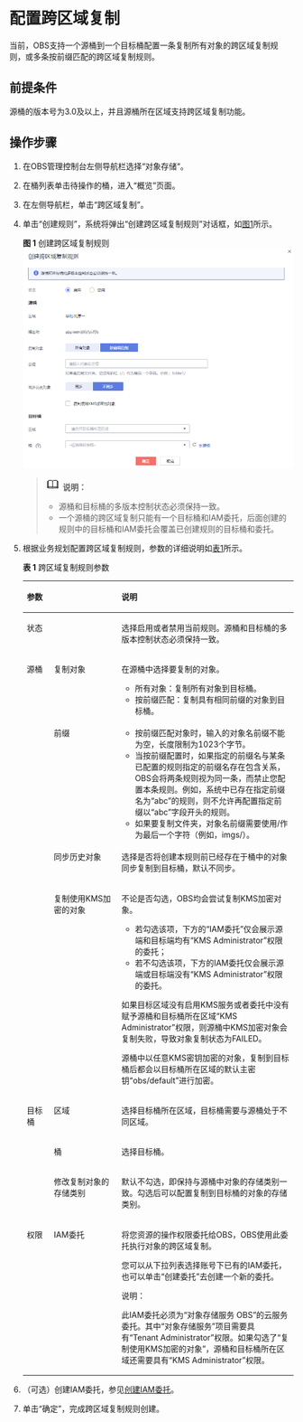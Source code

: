 # 配置跨区域复制<a name="obs_03_0003"></a>

当前，OBS支持一个源桶到一个目标桶配置一条复制所有对象的跨区域复制规则，或多条按前缀匹配的跨区域复制规则。

## 前提条件<a name="section32125925213719"></a>

源桶的版本号为3.0及以上，并且源桶所在区域支持跨区域复制功能。

## 操作步骤<a name="section19643922213936"></a>

1.  在OBS管理控制台左侧导航栏选择“对象存储“。
2.  在桶列表单击待操作的桶，进入“概览”页面。
3.  在左侧导航栏，单击“跨区域复制”。
4.  单击“创建规则”，系统将弹出“创建跨区域复制规则”对话框，如[图1](#fig63211341214612)所示。

    **图 1**  创建跨区域复制规则<a name="fig63211341214612"></a>  
    ![](figures/创建跨区域复制规则.png "创建跨区域复制规则")

    >![](public_sys-resources/icon-note.gif) **说明：** 
    >-   源桶和目标桶的多版本控制状态必须保持一致。
    >-   一个源桶的跨区域复制只能有一个目标桶和IAM委托，后面创建的规则中的目标桶和IAM委托会覆盖已创建规则的目标桶和委托。

5.  根据业务规划配置跨区域复制规则，参数的详细说明如[表1](#table6195068921495)所示。

    **表 1**  跨区域复制规则参数

    <a name="table6195068921495"></a>
    <table><thead align="left"><tr id="row4965471321495"><th class="cellrowborder" colspan="2" valign="top" id="mcps1.2.4.1.1"><p id="p2236285321495"><a name="p2236285321495"></a><a name="p2236285321495"></a>参数</p>
    </th>
    <th class="cellrowborder" valign="top" id="mcps1.2.4.1.2"><p id="p6412419421495"><a name="p6412419421495"></a><a name="p6412419421495"></a>说明</p>
    </th>
    </tr>
    </thead>
    <tbody><tr id="row443080921495"><td class="cellrowborder" colspan="2" valign="top" headers="mcps1.2.4.1.1 "><p id="p782976121495"><a name="p782976121495"></a><a name="p782976121495"></a>状态</p>
    </td>
    <td class="cellrowborder" valign="top" headers="mcps1.2.4.1.2 "><p id="p35846555215445"><a name="p35846555215445"></a><a name="p35846555215445"></a>选择启用或者禁用当前规则。源桶和目标桶的多版本控制状态必须保持一致。</p>
    </td>
    </tr>
    <tr id="row5981092521495"><td class="cellrowborder" rowspan="4" valign="top" width="10%" headers="mcps1.2.4.1.1 "><p id="p2057812352016"><a name="p2057812352016"></a><a name="p2057812352016"></a>源桶</p>
    </td>
    <td class="cellrowborder" valign="top" width="25%" headers="mcps1.2.4.1.1 "><p id="p283479321495"><a name="p283479321495"></a><a name="p283479321495"></a>复制对象</p>
    </td>
    <td class="cellrowborder" valign="top" width="65%" headers="mcps1.2.4.1.2 "><p id="p1432570393432"><a name="p1432570393432"></a><a name="p1432570393432"></a>在源桶中选择要复制的对象。</p>
    <a name="ul34268730153058"></a><a name="ul34268730153058"></a><ul id="ul34268730153058"><li>所有对象：复制所有对象到目标桶。</li><li>按前缀匹配：复制具有相同前缀的对象到目标桶。</li></ul>
    </td>
    </tr>
    <tr id="row1616511719513"><td class="cellrowborder" valign="top" headers="mcps1.2.4.1.1 "><p id="p61651017155112"><a name="p61651017155112"></a><a name="p61651017155112"></a>前缀</p>
    </td>
    <td class="cellrowborder" valign="top" headers="mcps1.2.4.1.1 "><a name="ul1420210213339"></a><a name="ul1420210213339"></a><ul id="ul1420210213339"><li>按前缀匹配对象时，输入的对象名前缀不能为空，长度限制为1023个字节。</li><li>当按前缀配置时，如果指定的前缀名与某条已配置的规则指定的前缀名存在包含关系，<span id="ph147585509142"><a name="ph147585509142"></a><a name="ph147585509142"></a>OBS</span>会将两条规则视为同一条，而禁止您配置本条规则。例如，系统中已存在指定前缀名为“abc”的规则，则不允许再配置指定前缀以“abc”字段开头的规则。</li><li>如果要复制文件夹，对象名前缀需要使用/作为最后一个字符（例如，imgs/）。</li></ul>
    </td>
    </tr>
    <tr id="row17174614446"><td class="cellrowborder" valign="top" headers="mcps1.2.4.1.1 "><p id="p2017413194419"><a name="p2017413194419"></a><a name="p2017413194419"></a>同步历史对象</p>
    </td>
    <td class="cellrowborder" valign="top" headers="mcps1.2.4.1.1 "><p id="p317414116440"><a name="p317414116440"></a><a name="p317414116440"></a>选择是否将创建本规则前已经存在于桶中的对象同步复制到目标桶，默认不同步。</p>
    </td>
    </tr>
    <tr id="row24800168141541"><td class="cellrowborder" valign="top" headers="mcps1.2.4.1.1 "><p id="p65238216141541"><a name="p65238216141541"></a><a name="p65238216141541"></a>复制使用KMS加密的对象</p>
    </td>
    <td class="cellrowborder" valign="top" headers="mcps1.2.4.1.1 "><p id="p105312138409"><a name="p105312138409"></a><a name="p105312138409"></a>不论是否勾选，OBS均会尝试复制KMS加密对象。</p>
    <a name="ul16509103994016"></a><a name="ul16509103994016"></a><ul id="ul16509103994016"><li>若勾选该项，下方的“IAM委托”仅会展示源端和目标端均有“KMS Administrator”权限的委托；</li><li>若不勾选该项，下方的IAM委托仅会展示源端或目标端没有“KMS Administrator”权限的委托。</li></ul>
    <p id="p19531151316407"><a name="p19531151316407"></a><a name="p19531151316407"></a>如果目标区域没有启用KMS服务或者委托中没有赋予源桶和目标桶所在区域“KMS Administrator”权限，则源桶中KMS加密对象会复制失败，导致对象复制状态为FAILED。</p>
    <p id="p204402478272"><a name="p204402478272"></a><a name="p204402478272"></a>源桶中以任意KMS密钥加密的对象，复制到目标桶后都会以目标桶所在区域的默认主密钥“obs/default”进行加密。</p>
    </td>
    </tr>
    <tr id="row35500343215138"><td class="cellrowborder" rowspan="3" valign="top" width="10%" headers="mcps1.2.4.1.1 "><p id="p1226512112012"><a name="p1226512112012"></a><a name="p1226512112012"></a>目标桶</p>
    </td>
    <td class="cellrowborder" valign="top" width="25%" headers="mcps1.2.4.1.1 "><p id="p19286061215138"><a name="p19286061215138"></a><a name="p19286061215138"></a>区域</p>
    </td>
    <td class="cellrowborder" valign="top" width="65%" headers="mcps1.2.4.1.2 "><p id="p49436299215138"><a name="p49436299215138"></a><a name="p49436299215138"></a>选择目标桶所在区域，目标桶需要与源桶处于不同区域。</p>
    </td>
    </tr>
    <tr id="row35168852215147"><td class="cellrowborder" valign="top" headers="mcps1.2.4.1.1 "><p id="p7316327215147"><a name="p7316327215147"></a><a name="p7316327215147"></a>桶</p>
    </td>
    <td class="cellrowborder" valign="top" headers="mcps1.2.4.1.1 "><p id="p5274955215147"><a name="p5274955215147"></a><a name="p5274955215147"></a>选择目标桶。</p>
    </td>
    </tr>
    <tr id="row59588754215140"><td class="cellrowborder" valign="top" headers="mcps1.2.4.1.1 "><p id="p39075124215140"><a name="p39075124215140"></a><a name="p39075124215140"></a>修改复制对象的存储类别</p>
    </td>
    <td class="cellrowborder" valign="top" headers="mcps1.2.4.1.1 "><p id="p5446874295428"><a name="p5446874295428"></a><a name="p5446874295428"></a>默认不勾选，即保持与源桶中对象的存储类别一致。勾选后可以配置复制到目标桶的对象的存储类别。</p>
    </td>
    </tr>
    <tr id="row63407147215331"><td class="cellrowborder" valign="top" width="10%" headers="mcps1.2.4.1.1 "><p id="p9482142631915"><a name="p9482142631915"></a><a name="p9482142631915"></a>权限</p>
    </td>
    <td class="cellrowborder" valign="top" width="25%" headers="mcps1.2.4.1.1 "><p id="p56481676215331"><a name="p56481676215331"></a><a name="p56481676215331"></a>IAM委托</p>
    </td>
    <td class="cellrowborder" valign="top" width="65%" headers="mcps1.2.4.1.2 "><p id="p1661493216254"><a name="p1661493216254"></a><a name="p1661493216254"></a>将您资源的操作权限委托给OBS，OBS使用此委托执行对象的跨区域复制。</p>
    <p id="p46341704141639"><a name="p46341704141639"></a><a name="p46341704141639"></a>您可以从下拉列表选择账号下已有的IAM委托，也可以单击“创建委托”去创建一个新的委托。</p>
    <div class="note" id="note4481049714209"><a name="note4481049714209"></a><a name="note4481049714209"></a><span class="notetitle"> 说明： </span><div class="notebody"><p id="p1552513441665"><a name="p1552513441665"></a><a name="p1552513441665"></a>此IAM委托必须为“对象存储服务 OBS”的云服务委托。其中“对象存储服务”项目需要具有“Tenant Administrator”权限。如果勾选了“复制使用KMS加密的对象”，源桶和目标桶所在区域还需要具有“KMS Administrator”权限。</p>
    </div></div>
    </td>
    </tr>
    </tbody>
    </table>

6.  （可选）创建IAM委托，参见[创建IAM委托](创建IAM委托.md)。
7.  单击“确定”，完成跨区域复制规则创建。

